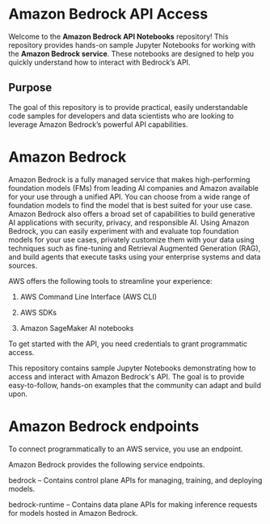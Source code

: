 # Amazon Bedrock API Access 

Welcome to the **Amazon Bedrock API Notebooks** repository! This repository provides hands-on sample Jupyter Notebooks for working with the **Amazon Bedrock service**. These notebooks are designed to help you quickly understand how to interact with Bedrock’s API.

## Purpose
The goal of this repository is to provide practical, easily understandable code samples for developers and data scientists who are looking to leverage Amazon Bedrock’s powerful API capabilities.

# Amazon Bedrock
Amazon Bedrock is a fully managed service that makes high-performing foundation models (FMs) from leading AI companies and Amazon available for your use through a unified API. You can choose from a wide range of foundation models to find the model that is best suited for your use case. Amazon Bedrock also offers a broad set of capabilities to build generative AI applications with security, privacy, and responsible AI. Using Amazon Bedrock, you can easily experiment with and evaluate top foundation models for your use cases, privately customize them with your data using techniques such as fine-tuning and Retrieval Augmented Generation (RAG), and build agents that execute tasks using your enterprise systems and data sources.

AWS offers the following tools to streamline your experience:

1) AWS Command Line Interface (AWS CLI)

2) AWS SDKs

3) Amazon SageMaker AI notebooks

To get started with the API, you need credentials to grant programmatic access. 

This repository contains sample Jupyter Notebooks demonstrating how to access and interact with Amazon Bedrock's API. The goal is to provide easy-to-follow, hands-on examples that the community can adapt and build upon.

# Amazon Bedrock endpoints

To connect programmatically to an AWS service, you use an endpoint. 

Amazon Bedrock provides the following service endpoints.

bedrock – Contains control plane APIs for managing, training, and deploying models. 

bedrock-runtime – Contains data plane APIs for making inference requests for models hosted in Amazon Bedrock. 
